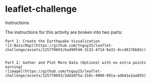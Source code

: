 # leaflet-challenge
Instructions

The instructions for this activity are broken into two parts:

    Part 1: Create the Earthquake Visualization
    ![2-BasicMap](https://github.com/tnguy25/leaflet-challenge/assets/125770693/bad90fd6-3132-471d-9a32-dccd8176b02c)


    Part 2: Gather and Plot More Data (Optional with no extra points earning)
    ![image](https://github.com/tnguy25/leaflet-challenge/assets/125770693/3dda975a-318c-4000-991a-adb41e1aa855)


